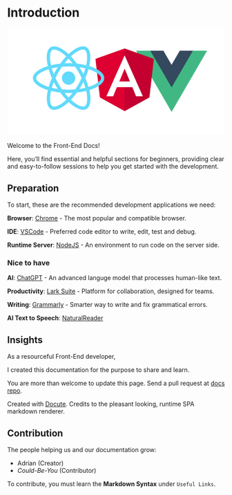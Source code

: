 # Introduction

![fw-logo](images/fw-logo.png)

Welcome to the Front-End Docs!

Here, you’ll find essential and helpful sections for beginners, providing clear and easy-to-follow sessions to help you get started with the development.

## Preparation

To start, these are the recommended development applications we need:

**Browser**: [Chrome](https://chrome.google.com/) - The most popular and compatible browser.

**IDE**: [VSCode](https://code.visualstudio.com/) - Preferred code editor to write, edit, test and debug.

**Runtime Server**: [NodeJS](https://nodejs.org/) - An environment to run code on the server side.

### Nice to have

**AI**: [ChatGPT](https://chatgpt.com/) - An advanced languge model that processes human-like text.

**Productivity**: [Lark Suite](https://www.larksuite.com/) - Platform for collaboration, designed for teams.

**Writing**: [Grammarly](https://app.grammarly.com/) - Smarter way to write and fix grammatical errors.

**AI Text to Speech**: [NaturalReader](https://www.naturalreaders.com/)

## Insights

As a resourceful Front-End developer,

I created this documentation for the purpose to share and learn.

You are more than welcome to update this page. Send a pull request at [docs repo](https://github.com/adriandelr/docs).

Created with [Docute](https://docute.egoist.dev/). Credits to the pleasant looking, runtime SPA markdown renderer.

## Contribution

The people helping us and our documentation grow:

- Adrian (Creator)
- _Could-Be-You_ (Contributor)

To contribute, you must learn the **Markdown Syntax** under `Useful Links`.
